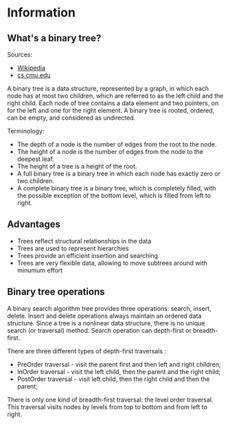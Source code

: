 # Information

## What's a binary tree?

Sources:
- [Wikipedia](https://en.wikipedia.org/wiki/Binary_tree)
- [cs.cmu.edu](https://www.cs.cmu.edu/~adamchik/15-121/lectures/Trees/trees.html)

A binary tree is a data structure, represented by a graph, in which each node
has at most two children, which are referred to as the left child and the right
child. Each node of tree contains a data element and two pointers, on for the
left and one for the right element. A binary tree is rooted, ordered, can be
empty, and considered as undirected.

Terminology:

* The depth of a node is the number of edges from the root to the node.
* The height of a node is the number of edges from the node to the deepest leaf.
* The height of a tree is a height of the root.
* A full binary tree is a binary tree in which each node has exactly zero or two children.
* A complete binary tree is a binary tree, which is completely filled, with the possible
  exception of the bottom level, which is filled from left to right.

## Advantages

* Trees reflect structural relationships in the data
* Trees are used to represent hierarchies
* Trees provide an efficient insertion and searching
* Trees are very flexible data, allowing to move subtrees around with minumum effort

## Binary tree operations

A binary search algorithm tree provides three operations: search, insert,
delete. Insert and delete operations always maintain an ordered data structure.
Since a tree is a nonlinear data structure, there is no unique search (or
traversal) method. Search operation can depth-first or breadth-first.

There are three different types of depth-first traversals :

* PreOrder traversal - visit the parent first and then left and right children;
* InOrder traversal - visit the left child, then the parent and the right child;
* PostOrder traversal - visit left child, then the right child and then the parent;

There is only one kind of breadth-first traversal: the level order traversal.
This traversal visits nodes by levels from top to bottom and from left to
right.

